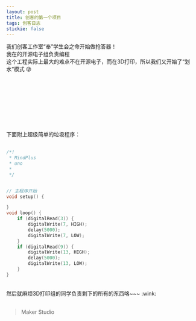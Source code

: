 ```yaml
---
layout: post
title: 创客的第一个项目
tags: 创客日志
stickie: false
---
```


我们创客工作室“奉”学生会之命开始做抢答器！<br>
我在的开源电子组负责编程<br>
这个工程实际上最大的难点不在开源电子，而在3D打印，所以我们又开始了“划水”模式 :stuck_out_tongue_winking_eye: <br>
<br><br><br><br><br><br><br><br><br>
下面附上超级简单的垃圾程序：<br>
<br>
```c++
/*!
 * MindPlus
 * uno
 *
 */


// 主程序开始
void setup() {

}
void loop() {
	if (digitalRead(3)) {
		digitalWrite(7, HIGH);
		delay(5000);
		digitalWrite(7, LOW);
	}
	if (digitalRead(9)) {
		digitalWrite(13, HIGH);
		delay(5000);
		digitalWrite(13, LOW);
	}
}
```

<br>
然后就麻烦3D打印组的同学负责剩下的所有的东西咯~~~ :wink: <br>

<br>

> Maker Studio
